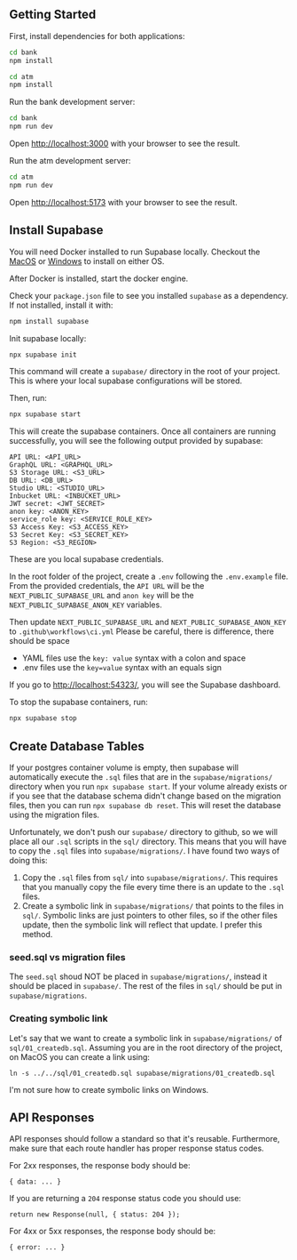 ## Getting Started

First, install dependencies for both applications:

```bash
cd bank
npm install

cd atm
npm install
```

Run the bank development server:
```bash
cd bank
npm run dev
```

Open [http://localhost:3000](http://localhost:3000) with your browser to see the result.

Run the atm development server:
```bash
cd atm
npm run dev
```

Open [http://localhost:5173](http://localhost:5173) with your browser to see the result.



## Install Supabase
You will need Docker installed to run Supabase locally. Checkout the [MacOS](https://docs.docker.com/desktop/setup/install/mac-install/) or [Windows](https://docs.docker.com/desktop/setup/install/windows-install/) to install on either OS.

After Docker is installed, start the docker engine.

Check your `package.json` file to see you installed `supabase` as a dependency.
If not installed, install it with:
```bash
npm install supabase
```

Init supabase locally:
```bash
npx supabase init
```
This command will create a `supabase/` directory in the root of your project. This is where your local supabase configurations will be stored.

Then, run:
```bash
npx supabase start
```
This will create the supabase containers. Once all containers are running successfully, you will see the following output provided by supabase:
```
API URL: <API_URL>
GraphQL URL: <GRAPHQL_URL>
S3 Storage URL: <S3_URL>
DB URL: <DB_URL>
Studio URL: <STUDIO_URL>
Inbucket URL: <INBUCKET_URL>
JWT secret: <JWT_SECRET>
anon key: <ANON_KEY>
service_role key: <SERVICE_ROLE_KEY>
S3 Access Key: <S3_ACCESS_KEY>
S3 Secret Key: <S3_SECRET_KEY>
S3 Region: <S3_REGION>
```
These are you local supabase credentials.

In the root folder of the project, create a `.env` following the `.env.example` file. From the provided credentials, the `API URL` will be the `NEXT_PUBLIC_SUPABASE_URL` and `anon key` will be the 
`NEXT_PUBLIC_SUPABASE_ANON_KEY` variables.

Then update `NEXT_PUBLIC_SUPABASE_URL` and `NEXT_PUBLIC_SUPABASE_ANON_KEY` to `.github\workflows\ci.yml`
Please be careful, there is difference, there should be space 
 - YAML files use the `key: value` syntax with a colon and space
 - .env files use the `key=value` syntax with an equals sign
 
If you go to [http://localhost:54323/](http://localhost:54323/), you will see the Supabase dashboard.

To stop the supabase containers, run:
```bash
npx supabase stop
```

## Create Database Tables

If your postgres container volume is empty, then supabase will automatically execute the `.sql` files that are in the `supabase/migrations/` directory when you run `npx supabase start`. If your volume already exists or if you see that the database schema didn't change based on the migration files, then you can run `npx supabase db reset`. This will reset the database using the migration files.

Unfortunately, we don't push our `supabase/` directory to github, so we will place all our `.sql` scripts in the `sql/` directory. This means that you will have to copy the `.sql` files into `supabase/migrations/`. I have found two ways of doing this:

1. Copy the `.sql` files from `sql/` into `supabase/migrations/`. This requires that you manually copy the file every time there is an update to the `.sql` files.
2. Create a symbolic link in `supabase/migrations/` that points to the files in `sql/`. Symbolic links are just pointers to other files, so if the other files update, then the symbolic link will reflect that update. I prefer this method.

### seed.sql vs migration files
The `seed.sql` shoud NOT be placed in `supabase/migrations/`, instead it should be placed in `supabase/`. The rest of the files in `sql/` should be put in `supabase/migrations`.

### Creating symbolic link
Let's say that we want to create a symbolic link in `supabase/migrations/` of `sql/01_createdb.sql`. Assuming you are in the root directory of the project, on MacOS you can create a link using:
```
ln -s ../../sql/01_createdb.sql supabase/migrations/01_createdb.sql
```

I'm not sure how to create symbolic links on Windows.


## API Responses
API responses should follow a standard so that it's reusable. Furthermore, make sure that each route handler has proper response status codes.

For 2xx responses, the response body should be:
```
{ data: ... }
```
If you are returning a `204` response status code you should use:
```
return new Response(null, { status: 204 });
```

For 4xx or 5xx responses, the response body should be:
```
{ error: ... }
```
